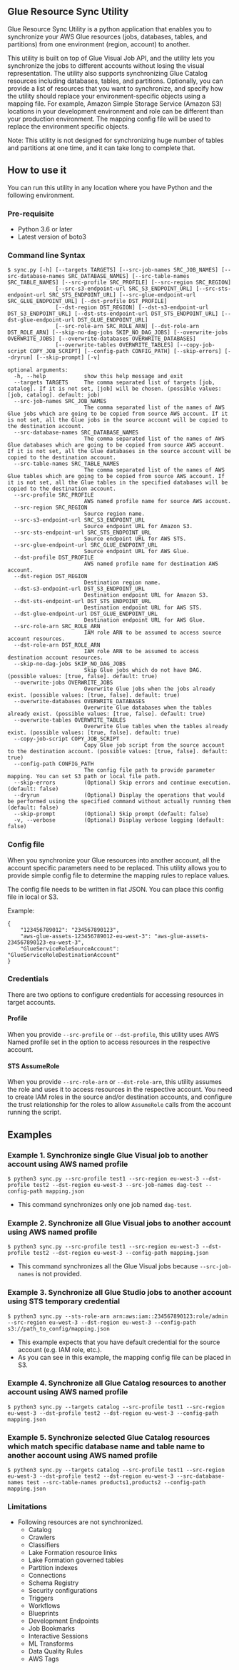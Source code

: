 ## Glue Resource Sync Utility

Glue Resource Sync Utility is a python application that enables you to synchronize your AWS Glue resources (jobs, databases, tables, and partitions) from one environment (region, account) to another.

This utility is built on top of Glue Visual Job API, and the utility lets you synchronize the jobs to different accounts without losing the visual representation. 
The utility also supports synchronizing Glue Catalog resources including databases, tables, and partitions.
Optionally, you can provide a list of resources that you want to synchronize, and specify how the utility should replace your environment-specific objects using a mapping file. For example, Amazon Simple Storage Service (Amazon S3) locations in your development environment and role can be different than your production environment. The mapping config file will be used to replace the environment specific objects.

Note: This utility is not designed for synchronizing huge number of tables and partitions at one time, and it can take long to complete that.

## How to use it

You can run this utility in any location where you have Python and the following environment.

### Pre-requisite
* Python 3.6 or later
* Latest version of boto3

### Command line Syntax
```
$ sync.py [-h] [--targets TARGETS] [--src-job-names SRC_JOB_NAMES] [--src-database-names SRC_DATABASE_NAMES] [--src-table-names SRC_TABLE_NAMES] [--src-profile SRC_PROFILE] [--src-region SRC_REGION]
               [--src-s3-endpoint-url SRC_S3_ENDPOINT_URL] [--src-sts-endpoint-url SRC_STS_ENDPOINT_URL] [--src-glue-endpoint-url SRC_GLUE_ENDPOINT_URL] [--dst-profile DST_PROFILE]
               [--dst-region DST_REGION] [--dst-s3-endpoint-url DST_S3_ENDPOINT_URL] [--dst-sts-endpoint-url DST_STS_ENDPOINT_URL] [--dst-glue-endpoint-url DST_GLUE_ENDPOINT_URL]
               [--src-role-arn SRC_ROLE_ARN] [--dst-role-arn DST_ROLE_ARN] [--skip-no-dag-jobs SKIP_NO_DAG_JOBS] [--overwrite-jobs OVERWRITE_JOBS] [--overwrite-databases OVERWRITE_DATABASES]
               [--overwrite-tables OVERWRITE_TABLES] [--copy-job-script COPY_JOB_SCRIPT] [--config-path CONFIG_PATH] [--skip-errors] [--dryrun] [--skip-prompt] [-v]

optional arguments:
  -h, --help            show this help message and exit
  --targets TARGETS     The comma separated list of targets [job, catalog]. If it is not set, [job] will be chosen. (possible values: [job, catalog]. default: job)
  --src-job-names SRC_JOB_NAMES
                        The comma separated list of the names of AWS Glue jobs which are going to be copied from source AWS account. If it is not set, all the Glue jobs in the source account will be copied to the destination account.
  --src-database-names SRC_DATABASE_NAMES
                        The comma separated list of the names of AWS Glue databases which are going to be copied from source AWS account. If it is not set, all the Glue databases in the source account will be copied to the destination account.
  --src-table-names SRC_TABLE_NAMES
                        The comma separated list of the names of AWS Glue tables which are going to be copied from source AWS account. If it is not set, all the Glue tables in the specified databases will be copied to the destination account.
  --src-profile SRC_PROFILE
                        AWS named profile name for source AWS account.
  --src-region SRC_REGION
                        Source region name.
  --src-s3-endpoint-url SRC_S3_ENDPOINT_URL
                        Source endpoint URL for Amazon S3.
  --src-sts-endpoint-url SRC_STS_ENDPOINT_URL
                        Source endpoint URL for AWS STS.
  --src-glue-endpoint-url SRC_GLUE_ENDPOINT_URL
                        Source endpoint URL for AWS Glue.
  --dst-profile DST_PROFILE
                        AWS named profile name for destination AWS account.
  --dst-region DST_REGION
                        Destination region name.
  --dst-s3-endpoint-url DST_S3_ENDPOINT_URL
                        Destination endpoint URL for Amazon S3.
  --dst-sts-endpoint-url DST_STS_ENDPOINT_URL
                        Destination endpoint URL for AWS STS.
  --dst-glue-endpoint-url DST_GLUE_ENDPOINT_URL
                        Destination endpoint URL for AWS Glue.
  --src-role-arn SRC_ROLE_ARN
                        IAM role ARN to be assumed to access source account resources.
  --dst-role-arn DST_ROLE_ARN
                        IAM role ARN to be assumed to access destination account resources.
  --skip-no-dag-jobs SKIP_NO_DAG_JOBS
                        Skip Glue jobs which do not have DAG. (possible values: [true, false]. default: true)
  --overwrite-jobs OVERWRITE_JOBS
                        Overwrite Glue jobs when the jobs already exist. (possible values: [true, false]. default: true)
  --overwrite-databases OVERWRITE_DATABASES
                        Overwrite Glue databases when the tables already exist. (possible values: [true, false]. default: true)
  --overwrite-tables OVERWRITE_TABLES
                        Overwrite Glue tables when the tables already exist. (possible values: [true, false]. default: true)
  --copy-job-script COPY_JOB_SCRIPT
                        Copy Glue job script from the source account to the destination account. (possible values: [true, false]. default: true)
  --config-path CONFIG_PATH
                        The config file path to provide parameter mapping. You can set S3 path or local file path.
  --skip-errors         (Optional) Skip errors and continue execution. (default: false)
  --dryrun              (Optional) Display the operations that would be performed using the specified command without actually running them (default: false)
  --skip-prompt         (Optional) Skip prompt (default: false)
  -v, --verbose         (Optional) Display verbose logging (default: false)
```

### Config file
When you synchronize your Glue resources into another account, all the account specific parameters need to be replaced.
This utility allows you to provide simple config file to determine the mapping rules to replace values.

The config file needs to be written in flat JSON. You can place this config file in local or S3.

Example:
```
{
    "123456789012": "234567890123",
    "aws-glue-assets-123456789012-eu-west-3": "aws-glue-assets-234567890123-eu-west-3",
    "GlueServiceRoleSourceAccount": "GlueServiceRoleDestinationAccount"
}
```


### Credentials
There are two options to configure credentials for accessing resources in target accounts.

#### Profile

When you provide `--src-profile` or `--dst-profile`, this utility uses AWS Named profile set in the option to access resources in the respective account.

#### STS AssumeRole

When you provide `--src-role-arn` or `--dst-role-arn`, this utility assumes the role and uses it to access resources in the respective account.
You need to create IAM roles in the source and/or destination accounts, and configure the trust relationship for the roles to allow `AssumeRole` calls from the account running the script.

## Examples

### Example 1. Synchronize single Glue Visual job to another account using AWS named profile
```
$ python3 sync.py --src-profile test1 --src-region eu-west-3 --dst-profile test2 --dst-region eu-west-3 --src-job-names dag-test --config-path mapping.json
```
* This command synchronizes only one job named `dag-test`.

### Example 2. Synchronize all Glue Visual jobs to another account using AWS named profile
```
$ python3 sync.py --src-profile test1 --src-region eu-west-3 --dst-profile test2 --dst-region eu-west-3 --config-path mapping.json
```
* This command synchronizes all the Glue Visual jobs because `--src-job-names` is not provided.

### Example 3. Synchronize all Glue Studio jobs to another account using STS temporary credential
```
$ python3 sync.py --sts-role-arn arn:aws:iam::234567890123:role/admin --src-region eu-west-3 --dst-region eu-west-3 --config-path s3://path_to_config/mapping.json
```
* This example expects that you have default credential for the source account (e.g. IAM role, etc.).
* As you can see in this example, the mapping config file can be placed in S3.

### Example 4. Synchronize all Glue Catalog resources to another account using AWS named profile
```
$ python3 sync.py --targets catalog --src-profile test1 --src-region eu-west-3 --dst-profile test2 --dst-region eu-west-3 --config-path mapping.json
```

### Example 5. Synchronize selected Glue Catalog resources which match specific database name and table name to another account using AWS named profile
```
$ python3 sync.py --targets catalog --src-profile test1 --src-region eu-west-3 --dst-profile test2 --dst-region eu-west-3 --src-database-names test --src-table-names products1,products2 --config-path mapping.json
```

### Limitations
* Following resources are not synchronized.
  * Catalog
  * Crawlers
  * Classifiers
  * Lake Formation resource links
  * Lake Formation governed tables
  * Partition indexes
  * Connections
  * Schema Registry
  * Security configurations
  * Triggers
  * Workflows
  * Blueprints
  * Development Endpoints
  * Job Bookmarks
  * Interactive Sessions
  * ML Transforms
  * Data Quality Rules
  * AWS Tags
